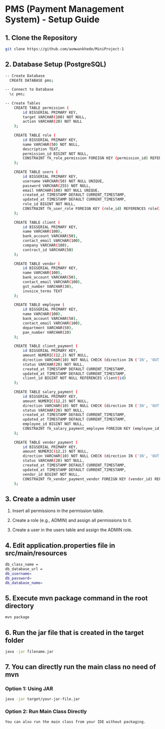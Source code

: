 # PMS (Payment Management System) - Setup Guide

## 1. Clone the Repository
```bash
git clone https://github.com/aomwankhede/MiniProject-1
```
## 2. Database Setup (PostgreSQL)
```bash
-- Create Database
  CREATE DATABASE pms;
  
-- Connect to Database
  \c pms;
  
-- Create Tables
    CREATE TABLE permission (
        id BIGSERIAL PRIMARY KEY,
        target VARCHAR(100) NOT NULL,
        action VARCHAR(20) NOT NULL
    );
    
    CREATE TABLE role (
        id BIGSERIAL PRIMARY KEY,
        name VARCHAR(50) NOT NULL,
        description TEXT,
        permission_id BIGINT NOT NULL,
        CONSTRAINT fk_role_permission FOREIGN KEY (permission_id) REFERENCES permission(id)
    );
    
    CREATE TABLE users (
        id BIGSERIAL PRIMARY KEY,
        username VARCHAR(50) NOT NULL UNIQUE,
        password VARCHAR(255) NOT NULL,
        email VARCHAR(100) NOT NULL UNIQUE,
        created_at TIMESTAMP DEFAULT CURRENT_TIMESTAMP,
        updated_at TIMESTAMP DEFAULT CURRENT_TIMESTAMP,
        role_id BIGINT NOT NULL,
        CONSTRAINT fk_user_role FOREIGN KEY (role_id) REFERENCES role(id)
    );
    
    CREATE TABLE client (
        id BIGSERIAL PRIMARY KEY,
        name VARCHAR(100),
        bank_account VARCHAR(50),
        contact_email VARCHAR(100),
        company VARCHAR(100),
        contract_id VARCHAR(50)
    );
    
    CREATE TABLE vendor (
        id BIGSERIAL PRIMARY KEY,
        name VARCHAR(100),
        bank_account VARCHAR(50),
        contact_email VARCHAR(100),
        gst_number VARCHAR(30),
        invoice_terms TEXT
    );
    
    CREATE TABLE employee (
        id BIGSERIAL PRIMARY KEY,
        name VARCHAR(100),
        bank_account VARCHAR(50),
        contact_email VARCHAR(100),
        department VARCHAR(50),
        pan_number VARCHAR(20)
    );
    
    CREATE TABLE client_payment (
        id BIGSERIAL PRIMARY KEY,
        amount NUMERIC(12,2) NOT NULL,
        direction VARCHAR(10) NOT NULL CHECK (direction IN ('IN', 'OUT')),
        status VARCHAR(20) NOT NULL,
        created_at TIMESTAMP DEFAULT CURRENT_TIMESTAMP,
        updated_at TIMESTAMP DEFAULT CURRENT_TIMESTAMP,
        client_id BIGINT NOT NULL REFERENCES client(id)
    );
    
    CREATE TABLE salary_payment (
        id BIGSERIAL PRIMARY KEY,
        amount NUMERIC(12,2) NOT NULL,
        direction VARCHAR(10) NOT NULL CHECK (direction IN ('IN', 'OUT')),
        status VARCHAR(20) NOT NULL,
        created_at TIMESTAMP DEFAULT CURRENT_TIMESTAMP,
        updated_at TIMESTAMP DEFAULT CURRENT_TIMESTAMP,
        employee_id BIGINT NOT NULL,
        CONSTRAINT fk_salary_payment_employee FOREIGN KEY (employee_id) REFERENCES employee(id)
    );
    
    CREATE TABLE vendor_payment (
        id BIGSERIAL PRIMARY KEY,
        amount NUMERIC(12,2) NOT NULL,
        direction VARCHAR(10) NOT NULL CHECK (direction IN ('IN', 'OUT')),
        status VARCHAR(20) NOT NULL,
        created_at TIMESTAMP DEFAULT CURRENT_TIMESTAMP,
        updated_at TIMESTAMP DEFAULT CURRENT_TIMESTAMP,
        vendor_id BIGINT NOT NULL,
        CONSTRAINT fk_vendor_payment_vendor FOREIGN KEY (vendor_id) REFERENCES vendor(id)
    );
```

## 3. Create a admin user
1) Insert all permissions in the permission table.

2) Create a role (e.g., ADMIN) and assign all permissions to it.

3) Create a user in the users table and assign the ADMIN role.

## 4. Edit application.properties file in src/main/resources
```bash
db_class_name =
db_database_url =
db_username=
db_password=
db_database_name=
```

## 5. Execute mvn package command in the root directory
```bash
mvn package
```

## 6. Run the jar file that is created in the target folder
```bash
java -jar filename.jar
```

## 7. You can directly run the main class no need of mvn
### Option 1: Using JAR
```bash
java -jar target/your-jar-file.jar
```
### Option 2: Run Main Class Directly
```bash
You can also run the main class from your IDE without packaging.
```
